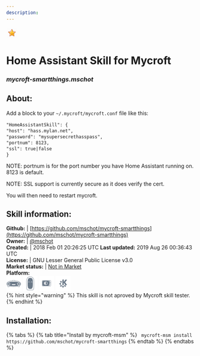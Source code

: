 ```yaml
---  
description:   
---  
```

![](../.gitbook/assets/star.png)  
# Home Assistant Skill for Mycroft  
### _mycroft-smartthings.mschot_  
## About:  
Add a block to your `~/.mycroft/mycroft.conf` file like this:

```
"HomeAssistantSkill": {
"host": "hass.mylan.net",
"password": "mysupersecrethasspass",
"portnum": 8123,
"ssl": true|false
}
```

NOTE: portnum is for the port number you have Home Assistant running on. 8123 is default.

NOTE: SSL support is currently secure as it does verify the cert.

You will then need to restart mycroft.

## Skill information:  
**Github:** | [https://github.com/mschot/mycroft-smartthings](https://github.com/mschot/mycroft-smartthings)  
**Owner:** | [@mschot](https://github.com/mschot)  
**Created:** | 2018 Feb 01 20:26:25 UTC  **Last updated:** 2019 Aug 26 00:36:43 UTC  
**License:** | GNU Lesser General Public License v3.0  
**Market status:** | [Not in Market](https://market.mycroft.ai/skill/)  
**Platform:**  
 ![](../.gitbook/assets/mark-1-icon.png)  ![](../.gitbook/assets/mark-2-icon.png)  ![](../.gitbook/assets/picroft-icon.png)  ![](../.gitbook/assets/kde.png)   
{% hint style="warning" %}
This skill is not aproved by Mycroft skill tester.
{% endhint %}
    
## Installation:  
{% tabs %}
{% tab title="Install by mycroft-msm" %}
``` mycroft-msm install https://github.com/mschot/mycroft-smartthings```
{% endtab %}
  {% endtabs %}
  